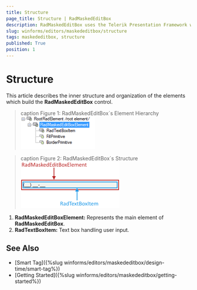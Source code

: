 ```yaml
---
title: Structure
page_title: Structure | RadMaskedEditBox
description: RadMaskedEditBox uses the Telerik Presentation Framework which enables rich experiences like advanced styling.
slug: winforms/editors/maskededitbox/structure
tags: maskededitbox, structure
published: True
position: 1
---
```


# Structure

This article describes the inner structure and organization of the elements which build the __RadMaskedEditBox__ control.

>caption Figure 1: RadMaskedEditBox`s Element Hierarchy
![radmaskededitbox structure 001](images/radmaskededitbox-structure001.png)

>caption Figure 2: RadMaskedEditBox`s Structure
![radmaskededitbox structure 002](images/radmaskededitbox-structure002.png)

1. __RadMaskedEditBoxElement:__ Represents the main element of __RadMaskedEditBox__.
1. __RadTextBoxItem:__ Text box handling user input.

## See Also

* [Smart Tag]({%slug winforms/editors/maskededitbox/design-time/smart-tag%})
* [Getting Started]({%slug winforms/editors/maskededitbox/getting-started%})